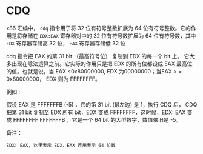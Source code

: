 # CDQ

x86 汇编中， `cdq` 指令用于将 32 位有符号整数扩展为 64 位有符号整数。它的作用是将存储在 `EDX:EAX` 寄存器对中的 32 位有符号数扩展为 64 位有符号数，其中 `EDX` 寄存器存储高 32 位， `EAX` 寄存器存储低 32 位

cdq 指令把 EAX 的第 31 bit （最高符号位） 复制到 EDX 的每一个 bit 上。 它大多出现在除法运算之前。它实际的作用只是把 EDX 的所有位都设成 EAX 最高位的值。也就是说，当 EAX <0x80000000, EDX 为00000000；当EAX > = 0x80000000， EDX 则为 FFFFFFFF。

例如 :

假设 EAX 是 FFFFFFFB (-5) ，它的第 31 bit (最左边) 是 1，执行 CDQ 后， CDQ 把第 31 bit 复制至 EDX 所有 bit，EDX 变成 FFFFFFFF，这时候，EDX: EAX 变成 FFFFFFFF FFFFFFFB ，它是一个 64 bit 的大型数字，数值依旧是 -5。

备注：

    EDX: EAX, 这里表示 EDX，EAX 连用表示 64 位数
